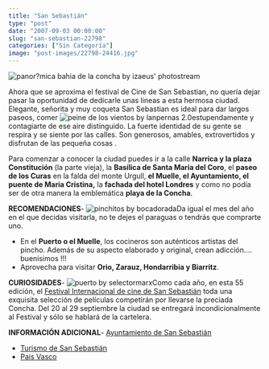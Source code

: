 ```yaml
---
title: "San Sebastián"
type: "post"
date: "2007-09-03 00:00:00"
slug: "san-sebastian-22798"
categories: ["Sin Categoría"]
image: "post-images/22798-24416.jpg"
---
```


![panor?mica bahia de la concha by izaeus' photostream](post-images/22798-24416.jpg "panor?mica bahia de la concha by izaeus' photostream")

Ahora que se aproxima el festival de Cine de San Sebastian, no quería dejar pasar la oportunidad de dedicarle unas lineas a esta hermosa ciudad. Elegante, señorita y muy coqueta San Sebastian es ideal para dar largos paseos, comer ![peine de los vientos by lanpernas 2.0](post-images/22798-24417.jpg "peine de los vientos by lanpernas 2.0")estupendamente y contagiarte de ese aire distinguido. La fuerte identidad de su gente se respira y se siente por las calles. Son generosos, amables, extrovertidos y disfrutan de las pequeña cosas .  
  
Para comenzar a conocer la ciudad puedes ir a la calle **Narrica y la plaza Constitución** (la parte vieja), la **Basílica de Santa Maria del Coro**, el **paseo de los Curas** en la falda del monte Urgull, **el Muelle, el Ayuntamiento, el puente de Maria Cristina,** la **fachada del hotel Londres** y como no podía ser de otra manera la emblemática **playa de la Concha**.  
  
**RECOMENDACIONES**- ![pinchitos by bocadorada](post-images/22798-24418.jpg "pinchitos by bocadorada")Da igual el mes del año en el que decidas visitarla, no te dejes el paraguas o tendrás que comprarte uno.
- En el **Puerto o el Muelle**, los cocineros son auténticos artistas del pincho. Además de su aspecto elaborado y original, crean adicción.... buenísimos !!!
- Aprovecha para visitar **Orio, Zarauz, Hondarribia y Biarritz**.

**CURIOSIDADES**- ![puerto by selectormarx](post-images/22798-24419.jpg "puerto by selectormarx")Como cada año, en esta 55 edición, el [Festival Internacional de cine de San Sebastián](http://www.sansebastianfestival.com/2007/es3/n16.php) toda una exquisita selección de películas competirán por llevarse la preciada Concha. Del 20 al 29 septiembre la ciudad se entregará incondicionalmente al Festival y sólo se hablará de la cartelera.

**INFORMACIÓN ADICIONAL**- [Ayuntamiento de San Sebastián](http://www.donostia.org/taxo.nsf/fwHome?ReadForm)
- [ Turismo de San Sebastián](http://www.donostia.org/CAT/Home.nsf/frmswPrincipalCA?OpenFrameset)
- [Pais Vasco](http://www.paisvasco.com/donostia/)